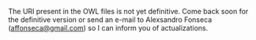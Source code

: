 The URI present in the OWL files is not yet definitive. Come back soon for the definitive version or send an e-mail to Alexsandro Fonseca (affonseca@gmail.com) so I can inform you of actualizations.
